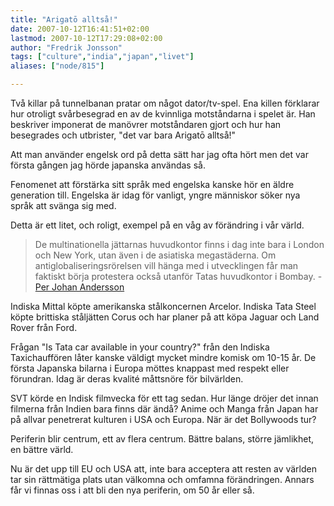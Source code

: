 ```yaml
---
title: "Arigatō alltså!"
date: 2007-10-12T16:41:51+02:00
lastmod: 2007-10-12T17:29:08+02:00
author: "Fredrik Jonsson"
tags: ["culture","india","japan","livet"]
aliases: ["node/815"]

---
```




Två killar på tunnelbanan pratar om något dator/tv-spel. Ena killen förklarar hur otroligt svårbesegrad en av de kvinnliga motståndarna i spelet är. Han beskriver imponerat de manövrer motståndaren gjort och hur han besegrades och utbrister, "det var bara Arigatō alltså!"

Att man använder engelsk ord på detta sätt har jag ofta hört men det var första gången jag hörde japanska användas så.

Fenomenet att förstärka sitt språk med engelska kanske hör en äldre generation till. Engelska är idag för vanligt, yngre människor söker nya språk att svänga sig med.

Detta är ett litet, och roligt, exempel på en våg av förändring i vår värld.

> De multinationella jättarnas huvudkontor finns i dag inte bara i London och New York, utan även i de asiatiska megastäderna. Om antiglobaliseringsrörelsen vill hänga med i utvecklingen får man faktiskt börja protestera också utanför Tatas huvudkontor i Bombay. - [Per Johan Andersson](http://per-j-andersson.blogspot.com/2007/10/indien-kolonialiserar-vrlden.html)

Indiska Mittal köpte amerikanska stålkoncernen Arcelor. Indiska  Tata Steel köpte brittiska ståljätten Corus och har planer på att köpa Jaguar och Land Rover från Ford.

Frågan "Is Tata car available in your country?" från den Indiska Taxichauffören låter kanske väldigt mycket mindre komisk om 10-15 år. De första Japanska bilarna i Europa möttes knappast med respekt eller förundran. Idag är deras kvalité måttsnöre för bilvärlden.

SVT körde en Indisk filmvecka för ett tag sedan. Hur länge dröjer det innan filmerna från Indien bara finns där ändå? Anime och Manga från Japan har på allvar penetrerat kulturen i USA och Europa. När är det Bollywoods tur?

Periferin blir centrum, ett av flera centrum. Bättre balans, större jämlikhet, en bättre värld.

Nu är det upp till EU och USA att, inte bara acceptera att resten av världen tar sin rättmätiga plats utan välkomna och omfamna förändringen. Annars får vi finnas oss i att bli den nya periferin, om 50 år eller så.

